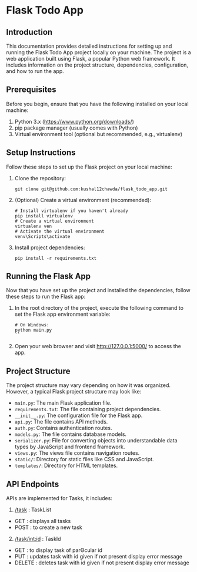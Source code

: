 # Flask Todo App

## Introduction

This documentation provides detailed instructions for setting up and running the Flask Todo App project locally on your machine. The project is a web application built using Flask, a popular Python web framework. It includes information on the project structure, dependencies, configuration, and how to run the app.

## Prerequisites

Before you begin, ensure that you have the following installed on your local machine:
1. Python 3.x (https://www.python.org/downloads/)
2. pip package manager (usually comes with Python)
3. Virtual environment tool (optional but recommended, e.g., virtualenv)

## Setup Instructions

Follow these steps to set up the Flask project on your local machine:
1. Clone the repository:
   ```
   git clone git@github.com:kushal12chawda/flask_todo_app.git
   ```
2. (Optional) Create a virtual environment (recommended):
   ```
   # Install virtualenv if you haven't already
   pip install virtualenv
   # Create a virtual environment
   virtualenv ven
   # Activate the virtual environment
   venv\Scripts\activate
   ```

3. Install project dependencies:
   ```
   pip install -r requirements.txt
   ```

## Running the Flask App

Now that you have set up the project and installed the dependencies, follow these steps to run the Flask app:
1. In the root directory of the project, execute the following command to set the Flask app environment variable:
   ```
   # On Windows:
   python main.py
   ``
2. Open your web browser and visit http://127.0.0.1:5000/ to access the app.

## Project Structure

The project structure may vary depending on how it was organized. However, a typical Flask project structure may look like:

- `main.py`: The main Flask application file.
- `requirements.txt`: The file containing project dependencies.
- `__init__.py`: The configuration file for the Flask app.
- `api.py`: The file contains API methods.
- `auth.py`: Contains authentication routes.
- `models.py`: The file contains database models.
- `serializer.py`: File for converting objects into understandable data types by JavaScript and frontend framework.
- `views.py`: The views file contains navigation routes.
- `static/`: Directory for static files like CSS and JavaScript.
- `templates/`: Directory for HTML templates.

## API Endpoints

APIs are implemented for Tasks, it includes: 
1. [/task](/task) : TaskList 
- GET : displays all tasks 
- POST : to create a new task 
2. [/task/int:id](/task/<int:id>) : TaskId 
- GET : to display task of parƟcular id
- PUT : updates task with id given if not present display error message 
- DELETE : deletes task with id given if not present display error message

